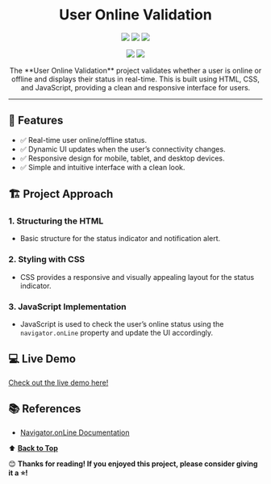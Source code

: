 <h1 align="center">User Online Validation</h1>

<p align="center">
  <img src="https://img.shields.io/badge/HTML-5-orange?style=for-the-badge&logo=html5"/>
  <img src="https://img.shields.io/badge/CSS-3-blue?style=for-the-badge&logo=css3"/>
  <img src="https://img.shields.io/badge/JavaScript-ES6-yellow?style=for-the-badge&logo=javascript"/>
</p>

<p align="center">
  <img src="https://img.shields.io/badge/status-Online-brightgreen?style=for-the-badge"/>
  <img src="https://img.shields.io/badge/License-MIT-green?style=for-the-badge"/>
</p>

<p align="center"> 
The **User Online Validation** project validates whether a user is online or offline and displays their status in real-time. This is built using HTML, CSS, and JavaScript, providing a clean and responsive interface for users.
</p>

---

## 🚀 Features
- ✅ Real-time user online/offline status.
- ✅ Dynamic UI updates when the user’s connectivity changes.
- ✅ Responsive design for mobile, tablet, and desktop devices.
- ✅ Simple and intuitive interface with a clean look.
<div align="center">
</div>

## 🏗️ Project Approach

### 1. Structuring the HTML
- Basic structure for the status indicator and notification alert.

### 2. Styling with CSS
- CSS provides a responsive and visually appealing layout for the status indicator.

### 3. JavaScript Implementation
- JavaScript is used to check the user’s online status using the `navigator.onLine` property and update the UI accordingly.

## 💻 Live Demo

[Check out the live demo here!](https://via.placeholder.com/demo)

## 📚 References

- [Navigator.onLine Documentation](https://developer.mozilla.org/en-US/docs/Web/API/Navigator/onLine)

⬆️ **[Back to Top](Features)**

😊 **Thanks for reading! If you enjoyed this project, please consider giving it a ⭐!**
